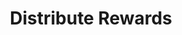 ---
title: Distribute Rewards
description: A Koii task executable is a single JavaScript file that contains all of the functions for a Koii task to function properly.
image: img/thumbnail.png
sidebar_label: Distribute Rewards
---